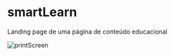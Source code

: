 # smartLearn
Landing page de uma página de conteúdo educacional

![printScreen](https://user-images.githubusercontent.com/100864562/178065850-e29c2708-fac1-427f-a9ca-b791d23b3302.PNG)
